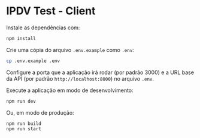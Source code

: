 # IPDV Test - Client

Instale as dependências com:

```bash
npm install
```

Crie uma cópia do arquivo `.env.example` como `.env`:

```bash
cp .env.example .env
```

Configure a porta que a aplicação irá rodar (por padrão 3000) e a URL base da API (por padrão `http://localhost:8000`) no arquivo `.env`.

Execute a aplicação em modo de desenvolvimento:

```bash
npm run dev
```

Ou, em modo de produção:

```bash
npm run build
npm run start
```
